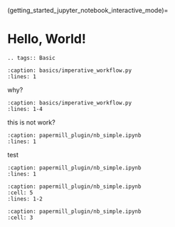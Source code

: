 (getting_started_jupyter_notebook_interactive_mode)=

# Hello, World!

```{eval-rst}
.. tags:: Basic
```

```{literalinclude} /examples/basics/basics/imperative_workflow.py
:caption: basics/imperative_workflow.py
:lines: 1
```

why?

```{literalinclude} /examples/basics/basics/imperative_workflow.py
:caption: basics/imperative_workflow.py
:lines: 1-4
```

this is not work?

```{literalinclude} /examples/papermill_plugin/papermill_plugin/nb_simple.ipynb
:caption: papermill_plugin/nb_simple.ipynb
:lines: 1
```

test

```{literalinclude} /examples/papermill_plugin/papermill_plugin/nb_simple.ipynb
:caption: papermill_plugin/nb_simple.ipynb
:lines: 1
```

```{nb-literalinclude} /examples/papermill_plugin/papermill_plugin/nb_simple.ipynb
:caption: papermill_plugin/nb_simple.ipynb
:cell: 5
:lines: 1-2
```

```{nb-literalinclude} /examples/papermill_plugin/papermill_plugin/nb_simple.ipynb
:caption: papermill_plugin/nb_simple.ipynb
:cell: 3
```

<!-- [flytesnacks]: https://github.com/flyteorg/flytesnacks/tree/master/examples/basics -->
